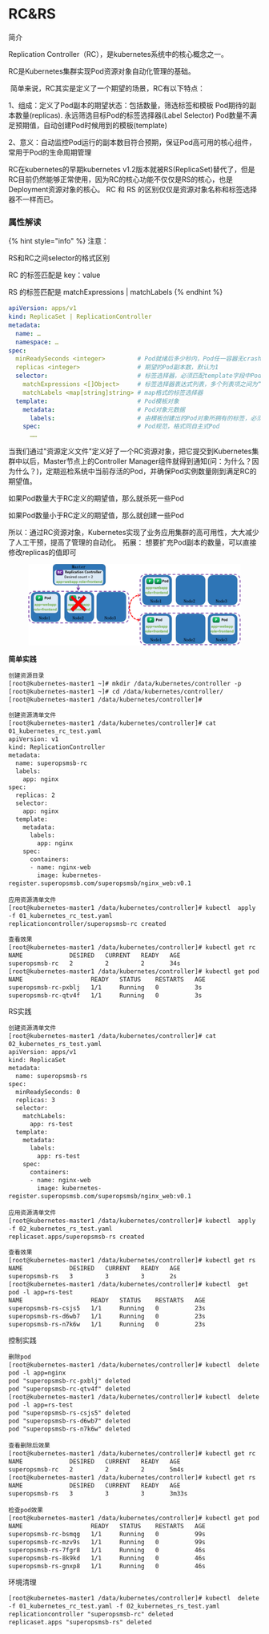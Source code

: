 # RC\&RS

简介

Replication Controller（RC），是kubernetes系统中的核心概念之一。

RC是Kubernetes集群实现Pod资源对象自动化管理的基础。

​ 简单来说，RC其实是定义了一个期望的场景，RC有以下特点：

&#x20;1、组成：定义了Pod副本的期望状态：包括数量，筛选标签和模板 Pod期待的副本数量(replicas). 永远筛选目标Pod的标签选择器(Label Selector) Pod数量不满足预期值，自动创建Pod时候用到的模板(template)

&#x20;2、意义：自动监控Pod运行的副本数目符合预期，保证Pod高可用的核心组件，常用于Pod的生命周期管理 ​&#x20;

RC在kubernetes的早期kubernetes v1.2版本就被RS(ReplicaSet)替代了，但是RC目前仍然能够正常使用，因为RC的核心功能不仅仅是RS的核心，也是Deployment资源对象的核心。 RC 和 RS 的区别仅仅是资源对象名称和标签选择器不一样而已。

### 属性解读

{% hint style="info" %}
注意：

RS和RC之间selector的格式区别 &#x20;

RC 的标签匹配是 key：value  &#x20;

RS 的标签匹配是 matchExpressions | matchLabels
{% endhint %}

```yaml
apiVersion: apps/v1
kind: ReplicaSet | ReplicationController
metadata:
  name: …
  namespace: …
spec:
  minReadySeconds <integer>         # Pod就绪后多少秒内，Pod任一容器无crash方可视为“就绪”
  replicas <integer>                # 期望的Pod副本数，默认为1
  selector:                         # 标签选择器，必须匹配template字段中Pod模板中的标签；
    matchExpressions <[]Object>     # 标签选择器表达式列表，多个列表项之间为“与”关系
    matchLabels <map[string]string> # map格式的标签选择器
  template:                         # Pod模板对象
    metadata:                       # Pod对象元数据
      labels:                       # 由模板创建出的Pod对象所拥有的标签，必须要能够匹配前面定义的标签选择器
    spec:                           # Pod规范，格式同自主式Pod
      ……
```

当我们通过"资源定义文件"定义好了一个RC资源对象，把它提交到Kubernetes集群中以后，Master节点上的Controller Manager组件就得到通知(问：为什么？因为什么？)，定期巡检系统中当前存活的Pod，并确保Pod实例数量刚到满足RC的期望值。&#x20;

如果Pod数量大于RC定义的期望值，那么就杀死一些Pod&#x20;

如果Pod数量小于RC定义的期望值，那么就创建一些Pod&#x20;

所以：通过RC资源对象，Kubernetes实现了业务应用集群的高可用性，大大减少了人工干预，提高了管理的自动化。 拓展： 想要扩充Pod副本的数量，可以直接修改replicas的值即可

<figure><img src="../../../../.gitbook/assets/image (1) (1) (1) (1) (1) (1) (1) (1) (1) (1) (1) (1) (1) (1) (1) (1) (1) (1) (1).png" alt=""><figcaption></figcaption></figure>

**简单实践**

```
创建资源目录
[root@kubernetes-master1 ~]# mkdir /data/kubernetes/controller -p
[root@kubernetes-master1 ~]# cd /data/kubernetes/controller/
[root@kubernetes-master1 /data/kubernetes/controller]#
```

```
创建资源清单文件
[root@kubernetes-master1 /data/kubernetes/controller]# cat 01_kubernetes_rc_test.yaml
apiVersion: v1
kind: ReplicationController
metadata:
  name: superopsmsb-rc
  labels:
    app: nginx
spec:
  replicas: 2
  selector:
    app: nginx
  template:
    metadata:
      labels:
        app: nginx
    spec:   
      containers:
      - name: nginx-web
        image: kubernetes-register.superopsmsb.com/superopsmsb/nginx_web:v0.1
    
应用资源清单文件
[root@kubernetes-master1 /data/kubernetes/controller]# kubectl  apply -f 01_kubernetes_rc_test.yaml
replicationcontroller/superopsmsb-rc created
```

```
查看效果
[root@kubernetes-master1 /data/kubernetes/controller]# kubectl get rc
NAME             DESIRED   CURRENT   READY   AGE
superopsmsb-rc   2         2         2       34s
[root@kubernetes-master1 /data/kubernetes/controller]# kubectl get pod
NAME                   READY   STATUS    RESTARTS   AGE
superopsmsb-rc-pxblj   1/1     Running   0          3s
superopsmsb-rc-qtv4f   1/1     Running   0          3s
```

RS实践

```
创建资源清单文件
[root@kubernetes-master1 /data/kubernetes/controller]# cat 02_kubernetes_rs_test.yaml
apiVersion: apps/v1
kind: ReplicaSet
metadata:
  name: superopsmsb-rs
spec:
  minReadySeconds: 0
  replicas: 3
  selector:
    matchLabels:
      app: rs-test
  template:
    metadata:
      labels:
        app: rs-test
    spec:
      containers:
      - name: nginx-web
        image: kubernetes-register.superopsmsb.com/superopsmsb/nginx_web:v0.1
    
应用资源清单文件
[root@kubernetes-master1 /data/kubernetes/controller]# kubectl  apply -f 02_kubernetes_rs_test.yaml
replicaset.apps/superopsmsb-rs created
```

```
查看效果
[root@kubernetes-master1 /data/kubernetes/controller]# kubectl get rs
NAME             DESIRED   CURRENT   READY   AGE
superopsmsb-rs   3         3         3       2s
[root@kubernetes-master1 /data/kubernetes/controller]# kubectl  get pod -l app=rs-test
NAME                   READY   STATUS    RESTARTS   AGE
superopsmsb-rs-csjs5   1/1     Running   0          23s
superopsmsb-rs-d6wb7   1/1     Running   0          23s
superopsmsb-rs-n7k6w   1/1     Running   0          23s
```

控制实践

```
删除pod
[root@kubernetes-master1 /data/kubernetes/controller]# kubectl  delete pod -l app=nginx
pod "superopsmsb-rc-pxblj" deleted
pod "superopsmsb-rc-qtv4f" deleted
[root@kubernetes-master1 /data/kubernetes/controller]# kubectl  delete pod -l app=rs-test
pod "superopsmsb-rs-csjs5" deleted
pod "superopsmsb-rs-d6wb7" deleted
pod "superopsmsb-rs-n7k6w" deleted
​
查看删除后效果
[root@kubernetes-master1 /data/kubernetes/controller]# kubectl get rc
NAME             DESIRED   CURRENT   READY   AGE
superopsmsb-rc   2         2         2       5m4s
[root@kubernetes-master1 /data/kubernetes/controller]# kubectl get rs
NAME             DESIRED   CURRENT   READY   AGE
superopsmsb-rs   3         3         3       3m33s
​
检查pod效果
[root@kubernetes-master1 /data/kubernetes/controller]# kubectl get pod
NAME                   READY   STATUS    RESTARTS   AGE
superopsmsb-rc-bsmqg   1/1     Running   0          99s
superopsmsb-rc-mzv9s   1/1     Running   0          99s
superopsmsb-rs-7fgr8   1/1     Running   0          46s
superopsmsb-rs-8k9kd   1/1     Running   0          46s
superopsmsb-rs-gnxp8   1/1     Running   0          46s
```

环境清理

```
[root@kubernetes-master1 /data/kubernetes/controller]# kubectl  delete -f 01_kubernetes_rc_test.yaml -f 02_kubernetes_rs_test.yaml
replicationcontroller "superopsmsb-rc" deleted
replicaset.apps "superopsmsb-rs" deleted
```

```
```

